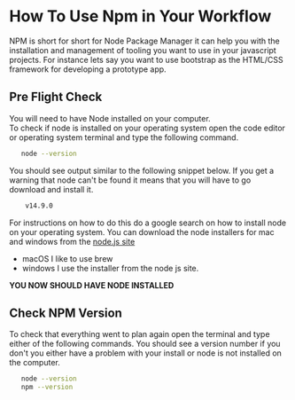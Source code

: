 # How To Use Npm in Your Workflow
NPM is short for short for Node Package Manager it can help you with the installation and management of tooling you want to use in your javascript projects. For instance lets say you want to use bootstrap as the HTML/CSS framework for developing a prototype app. 

## Pre Flight Check
You will need to have Node installed on your computer.  
To check if node is installed on your operating system open the code editor or operating system terminal and type the following command. 
```bash
   node --version
```  

You should see output similar to the following snippet below. If you get a warning that node can't be found it means that you will have to go download and install it.  

```bash
    v14.9.0
```  
 For instructions on how to do this do a google search on how to install node on your operating system. You can download the node installers for mac and windows from the [node.js site](https://nodejs.org/en/)  
- macOS I like to use brew
- windows I use the installer from the node js site.  

__YOU NOW SHOULD HAVE NODE INSTALLED__

## Check NPM Version  
To check that everything went to plan again open the terminal and type either of the following commands. You should see a version number if you don't you either have a problem with your install or node is not installed on the computer.
```bash
   node --version
   npm --version
```  




 